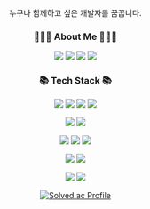 <div align='center'>
<p align='center'>
누구나 함께하고 싶은 개발자를 꿈꿉니다.
</p>

<h3 align="center">👨🏻‍💻 About Me 👨🏻‍💻</h3>
<p align='center'>
     <a href="https://www.notion.so/adrian96/47637de391374f78a10f6086a03808c3" target="_blank"> <img src="https://img.shields.io/badge/Notion-000000?style=flat-square&logo=Notion&logoColor=white"/></a>  
   <a href="https://velog.io/@arsshavin" target="_blank"> <img src="https://img.shields.io/badge/Velog-20C997?style=flat-square&logo=Velog&logoColor=white"/></a>  
   <a href="https://www.linkedin.com/in/kim-namjun-a655181ab/" target="_blank"> <img src="https://img.shields.io/badge/LinkedIn-0A66C2?style=flat-square&logo=LinkedIn&logoColor=white"/></a>  
   <a href="https://mail.google.com/mail/u/0/#inbox?compose=new" target="_blank"><img src="https://img.shields.io/badge/Gmail-EA4335?style=flat-square&logo=Gmail&logoColor=white"/></a> 
</p>

<h3 align="center">📚 Tech Stack 📚</h3>
<p align='center'>
     <img src="https://img.shields.io/badge/HTML5-E34F26?style=flat-square&logo=HTML5&logoColor=white"/>
     <img src="https://img.shields.io/badge/CSS3-1572B6?style=flat-square&logo=CSS3&logoColor=white"/>
     <img src="https://img.shields.io/badge/JavaScript-F7DF1E?style=flat-square&logo=JavaScript&logoColor=black"/>
     <img src="https://img.shields.io/badge/TypeScript-3178C6?style=flat-square&logo=TypeScript&logoColor=white"/>
</p>
<p align='center'>
     <img src="https://img.shields.io/badge/React.js-61DAFB?style=flat-square&logo=React&logoColor=black"/>
     <img src="https://img.shields.io/badge/Next.js-000000?style=flat-square&logo=Next.js&logoColor=white"/> 
</p>
<p align='center'>
     <img src="https://img.shields.io/badge/Redux-764ABC?style=flat-square&logo=Redux&logoColor=white"/> 
     <img src="https://img.shields.io/badge/tanstack%20query-FF4154?style=flat-square&logo=reactQuery&logoColor=white"/> 
     <img src="https://img.shields.io/badge/Recoil-A100FF?style=flat-square&logo=A100FF&logoColor=white"/>       
</p>
<p align='center'>
     <img src="https://img.shields.io/badge/styledComponents-DB7093?style=flat-square&logo=styled-components&logoColor=white"/> 
     <img src="https://img.shields.io/badge/Tailwind CSS-06B6D4?style=flat-square&logo=Tailwind CSS&logoColor=black"/>
</p>
<p align='center'>
     <img src="https://img.shields.io/badge/Git-F05032?style=flat-square&logo=Git&logoColor=white"/> 
     <img src="https://img.shields.io/badge/Jest-C21325?style=flat-square&logo=jest&logoColor=white"/>
</p>
     
   [![Solved.ac Profile](http://mazassumnida.wtf/api/generate_badge?boj=wrasf175)](https://solved.ac/wrasf175)
</div>


